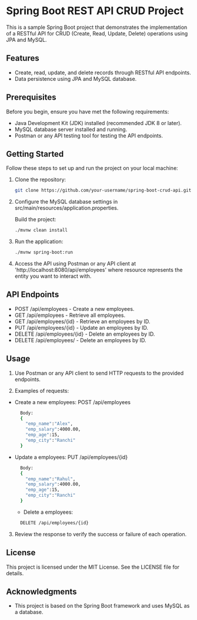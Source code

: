 # Spring Boot REST API CRUD Project

This is a sample Spring Boot project that demonstrates the implementation of a RESTful API for CRUD (Create, Read, Update, Delete) operations using JPA and MySQL.

## Features

- Create, read, update, and delete records through RESTful API endpoints.
- Data persistence using JPA and MySQL database.

## Prerequisites

Before you begin, ensure you have met the following requirements:

- Java Development Kit (JDK) installed (recommended JDK 8 or later).
- MySQL database server installed and running.
- Postman or any API testing tool for testing the API endpoints.

## Getting Started

Follow these steps to set up and run the project on your local machine:

1. Clone the repository:

   ```bash
   git clone https://github.com/your-username/spring-boot-crud-api.git

2. Configure the MySQL database settings in src/main/resources/application.properties.
   
   Build the project:

   ```bash
   ./mvnw clean install
3. Run the application:

   ```bash
   ./mvnw spring-boot:run
   ```
4. Access the API using Postman or any API client at 'http://localhost:8080/api/employees' where resource represents the entity you want to interact with.

## API Endpoints

  * POST /api/employees - Create a new employees.
  * GET /api/employees - Retrieve all employees.
  * GET /api/employees/{id} - Retrieve an employees by ID.
  * PUT /api/employees/{id} - Update an employees by ID.
  * DELETE /api/employees/{id} - Delete an employees by ID.
  * DELETE /api/employees/ - Delete an employees by ID.

## Usage
1. Use Postman or any API client to send HTTP requests to the provided endpoints.

2. Examples of requests:

* Create a new employees:
  POST /api/employees
  ```bash
    Body:
    {
      "emp_name":"Alex",
      "emp_salary":4000.00,
      "emp_age":15,
      "emp_city":"Ranchi"
    }
  ```
* Update a employees:
  PUT /api/employees/{id}
  ```bash
    Body:
    {
      "emp_name":"Rahul",
      "emp_salary":4000.00,
      "emp_age":15,
      "emp_city":"Ranchi"
    }
  ```
  * Delete a employees:
  ```bash
    DELETE /api/employees/{id}
  ```

 3. Review the response to verify the success or failure of each operation.

## License
This project is licensed under the MIT License. See the LICENSE file for details.

## Acknowledgments
* This project is based on the Spring Boot framework and uses MySQL as a database.



 
 
 


   
